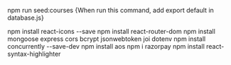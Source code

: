 npm run seed:courses {When run this command, add export default in database.js} 

npm install react-icons --save
npm install react-router-dom
npm install mongoose express cors bcrypt jsonwebtoken joi dotenv
npm install concurrently --save-dev
npm install aos
npm i razorpay
npm install react-syntax-highlighter
